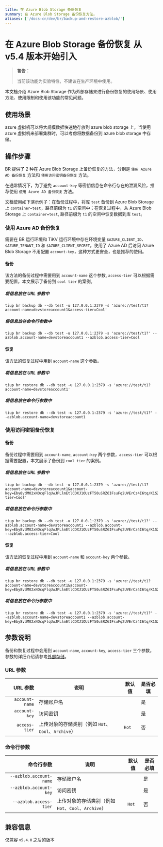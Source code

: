 ```yaml
---
title: 在 Azure Blob Storage 备份恢复
summary: 在 Azure Blob Storage 备份恢复方法。
aliases: ['/docs-cn/dev/br/backup-and-restore-azblob/']
---
```


# 在 Azure Blob Storage 备份恢复 <span class="version-mark">从 v5.4 版本开始引入</span>

> **警告：**
>
> 当前该功能为实验特性，不建议在生产环境中使用。

本文档介绍 Azure Blob Storage 作为外部存储来进行备份恢复的使用场景、使用方法、使用限制和使用该功能的常见问题。

## 使用场景

azure 虚拟机可以将大规模数据快速地存放到 azure blob storage 上，当使用 azure 虚拟机来部署集群时，可以考虑将数据备份到 azure blob storage 中存储。

## 操作步骤

BR 提供了 2 种在 Azure Blob Storage 上备份恢复的方法，分别是 `使用 Azure AD 备份恢复` 方法和 `使用访问密钥备份恢复` 方法。

在通常情况下，为了避免 `account-key` 等密钥信息在命令行存在的泄漏风险，推荐使用 `使用 Azure AD 备份恢复` 方法。

文档使用如下演示例子：在备份过程中，将库 `test` 备份到 Azure Blob Storage 上 `container=test`，路径前缀为 `t1` 的空间中；在恢复过程中，从 Azure Blob Storage 上 `container=test`, 路径前缀为 `t1` 的空间中恢复数据到库 `test`。

### 使用 Azure AD 备份恢复

需要在 BR 运行环境和 TiKV 运行环境中存在环境变量 `$AZURE_CLIENT_ID`、`$AZURE_TENANT_ID` 和 `$AZURE_CLIENT_SECRET`。使用了 Azure AD 后访问 Azure Blob Storage 不用配置 `account-key`，这种方式更安全，也是推荐的使用。

#### 备份

该方法的备份过程中需要用到 `account-name` 这个参数, `access-tier` 可以根据需要配置，本文展示了备份到 `cool tier` 的案例。

##### 将信息放在 URL 参数中

```
tiup br backup db --db test -u 127.0.0.1:2379 -s 'azure://test/t1?account-name=devstoreaccount1&access-tier=Cool'
```

##### 将信息放在命令行参数中

```
tiup br backup db --db test -u 127.0.0.1:2379 -s 'azure://test/t1?' --azblob.account-name=devstoreaccount1 --azblob.access-tier=Cool
```

#### 恢复

该方法的恢复过程中用到 `account-name` 这个参数。

##### 将信息放在 URL 参数中

```
tiup br restore db --db test -u 127.0.0.1:2379 -s 'azure://test/t1?account-name=devstoreaccount1'
```

##### 将信息放在命令行参数中

```
tiup br restore db --db test -u 127.0.0.1:2379 -s 'azure://test/t1?' --azblob.account-name=devstoreaccount1
```

### 使用访问密钥备份恢复

#### 备份

备份过程中需要用到 `account-name`, `account-key` 两个参数，`access-tier` 可以根据需要配置，本文展示了备份到 `cool tier` 的案例。

##### 将信息放在 URL 参数中

```
tiup br backup db --db test -u 127.0.0.1:2379 -s 'azure://test/t1?account-name=devstoreaccount1&account-key=Eby8vdM02xNOcqFlqUwJPLlmEtlCDXJ1OUzFT50uSRZ6IFsuFq2UVErCz4I6tq/K1SZFPTOtr/KBHBeksoGMGw==&access-tier=Cool'
```

##### 将信息放在命令行参数中

```
tiup br backup db --db test -u 127.0.0.1:2379 -s 'azure://test/t1?' --azblob.account-name=devstoreaccount1 --azblob.account-key=Eby8vdM02xNOcqFlqUwJPLlmEtlCDXJ1OUzFT50uSRZ6IFsuFq2UVErCz4I6tq/K1SZFPTOtr/KBHBeksoGMGw== --azblob.access-tier=Cool
```

#### 恢复

该方法的恢复过程中用到 `account-name` 和 `account-key` 两个参数。

##### 将信息放在 URL 参数中

```
tiup br restore db --db test -u 127.0.0.1:2379 -s 'azure://test/t1?account-name=devstoreaccount1&account-key=Eby8vdM02xNOcqFlqUwJPLlmEtlCDXJ1OUzFT50uSRZ6IFsuFq2UVErCz4I6tq/K1SZFPTOtr/KBHBeksoGMGw=='
```

##### 将信息放在命令行参数中

```
tiup br restore db --db test -u 127.0.0.1:2379 -s 'azure://test/t1?' --azblob.account-name=devstoreaccount1 --azblob.account-key=Eby8vdM02xNOcqFlqUwJPLlmEtlCDXJ1OUzFT50uSRZ6IFsuFq2UVErCz4I6tq/K1SZFPTOtr/KBHBeksoGMGw==
```

## 参数说明

备份和恢复过程中会用到 `account-name`, `account-key`, `access-tier` 三个参数，参数的详细介绍请参考[外部存储](/br/backup-and-restore-storages.md)。

### URL 参数

| URL 参数 | 说明 | 默认值 | 是否必填 |
|---------:|-----|-------|---------|
| `account-name` | 存储账户名 | | 是 |
| `account-key` | 访问密钥 | | 是 |
| `access-tier` | 上传对象的存储类别（例如 `Hot`、`Cool`、`Archive`） | `Hot` | 否 |

### 命令行参数

| 命令行参数 | 说明 | 默认值 | 是否必填 |
|----------:|-------|-------|---------|
| `--azblob.account-name` | 存储账户名 | | 是 |
| `--azblob.account-key` | 访问密钥 | | 是 |
| `--azblob.access-tier` | 上传对象的存储类别（例如 `Hot`、`Cool`、`Archive`） | `Hot` | 否 |

## 兼容信息

仅兼容 `v5.4.0` 之后的版本
